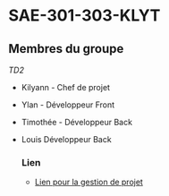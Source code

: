 # SAE-301-303-KLYT

## Membres du groupe
_TD2_

* Kilyann - Chef de projet
* Ylan - Développeur Front
* Timothée - Développeur Back
* Louis Développeur Back

  ### Lien
  * [Lien pour la gestion de projet](https://app.clickup.com/9012512638/v/li/901205844766) 
